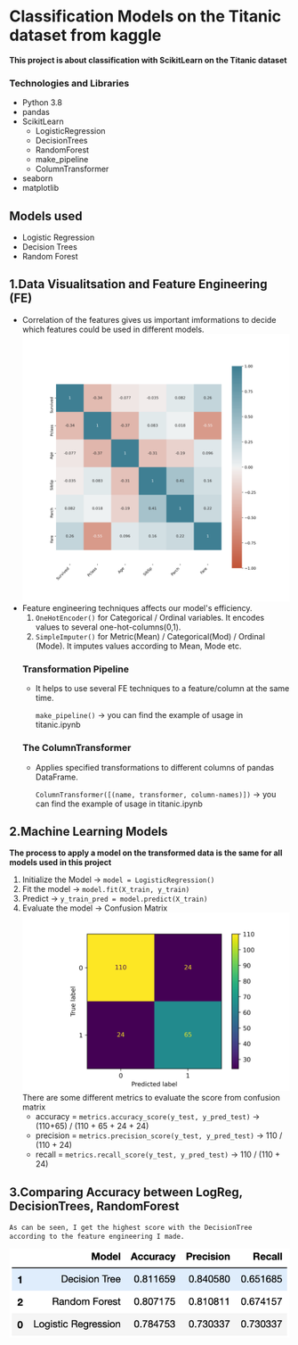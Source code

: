 # Classification Models on the Titanic dataset from kaggle
 **This project is about classification with ScikitLearn on the Titanic dataset**
### Technologies and Libraries
- Python 3.8
- pandas
- ScikitLearn
    - LogisticRegression
    - DecisionTrees
    - RandomForest
    - make_pipeline
    - ColumnTransformer
- seaborn
- matplotlib
## Models used
 - Logistic Regression
 - Decision Trees
 - Random Forest
## 1.Data Visualitsation and Feature Engineering (FE)
 - Correlation of the features gives us important imformations to decide which features could be used in different models.
 ![](./pictures/correlation_heatmap.png)
 - Feature engineering techniques affects our model's efficiency.
    1. `OneHotEncoder()` for Categorical / Ordinal variables. It encodes values to several one-hot-columns(0,1).
    2. `SimpleImputer()` for Metric(Mean) / Categorical(Mod) / Ordinal (Mode). It imputes values according to Mean, Mode etc.
    ### Transformation Pipeline
    - It helps to use several FE techniques to a feature/column at the same time.

        `make_pipeline()` -> you can find the example of usage in titanic.ipynb
    ### The ColumnTransformer
    - Applies specified transformations to different columns of pandas DataFrame.

        `ColumnTransformer([(name, transformer, column-names)])` -> you can find the example of usage in titanic.ipynb

## 2.Machine Learning Models
 **The process to apply a model on the transformed data is the same for all models used in this project**
  1. Initialize the Model -> `model = LogisticRegression()`
  2. Fit the model -> `model.fit(X_train, y_train)`
  3. Predict -> `y_train_pred = model.predict(X_train)`
  4. Evaluate the model -> Confusion Matrix
 ![](./pictures/confusion_matrix.png)
     There are some different metrics to evaluate the score from confusion matrix
     - accuracy = `metrics.accuracy_score(y_test, y_pred_test)` -> (110+65) / (110 + 65 + 24 + 24)
     - precision = `metrics.precision_score(y_test, y_pred_test)` -> 110 / (110 + 24)
     - recall = `metrics.recall_score(y_test, y_pred_test)` -> 110 / (110 + 24)

## 3.Comparing Accuracy between LogReg, DecisionTrees, RandomForest
    As can be seen, I get the highest score with the DecisionTree according to the feature engineering I made. 

 ![](./pictures/compare_score.png)
